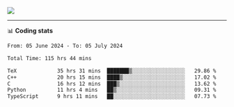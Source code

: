 <picture>
  <source
  srcset="https://github-readme-stats.vercel.app/api?username=sant0s12&show_icons=true&theme=dark"
  media="(prefers-color-scheme: dark)"
  />
  <source
  srcset="https://github-readme-stats.vercel.app/api?username=sant0s12&show_icons=true"
  media="(prefers-color-scheme: light)"
  />
  <img src="https://github-readme-stats.vercel.app/api?username=sant0s12&show_icons=true" />
</picture>

---

📊 **Coding stats**

<!--START_SECTION:waka-->

```txt
From: 05 June 2024 - To: 05 July 2024

Total Time: 115 hrs 44 mins

TeX             35 hrs 31 mins  ███████▒░░░░░░░░░░░░░░░░░   29.86 %
C++             20 hrs 15 mins  ████▒░░░░░░░░░░░░░░░░░░░░   17.02 %
C               16 hrs 12 mins  ███▒░░░░░░░░░░░░░░░░░░░░░   13.62 %
Python          11 hrs 4 mins   ██▒░░░░░░░░░░░░░░░░░░░░░░   09.31 %
TypeScript      9 hrs 11 mins   ██░░░░░░░░░░░░░░░░░░░░░░░   07.73 %
```

<!--END_SECTION:waka-->
